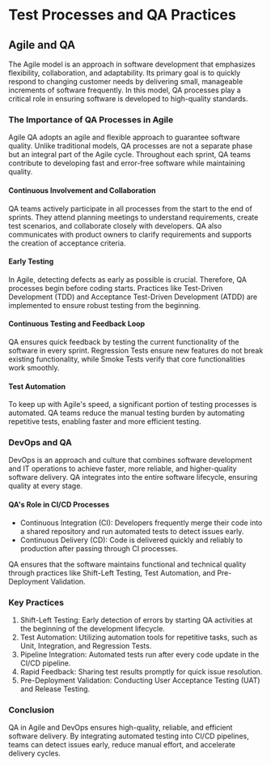 # Test Processes and QA Practices

## Agile and QA

The Agile model is an approach in software development that emphasizes flexibility, collaboration, and adaptability. Its primary goal is to quickly respond to changing customer needs by delivering small, manageable increments of software frequently. In this model, QA processes play a critical role in ensuring software is developed to high-quality standards.

### The Importance of QA Processes in Agile

Agile QA adopts an agile and flexible approach to guarantee software quality. Unlike traditional models, QA processes are not a separate phase but an integral part of the Agile cycle. Throughout each sprint, QA teams contribute to developing fast and error-free software while maintaining quality.

#### Continuous Involvement and Collaboration

QA teams actively participate in all processes from the start to the end of sprints. They attend planning meetings to understand requirements, create test scenarios, and collaborate closely with developers. QA also communicates with product owners to clarify requirements and supports the creation of acceptance criteria.

#### Early Testing

In Agile, detecting defects as early as possible is crucial. Therefore, QA processes begin before coding starts. Practices like Test-Driven Development (TDD) and Acceptance Test-Driven Development (ATDD) are implemented to ensure robust testing from the beginning.

#### Continuous Testing and Feedback Loop

QA ensures quick feedback by testing the current functionality of the software in every sprint. Regression Tests ensure new features do not break existing functionality, while Smoke Tests verify that core functionalities work smoothly.

#### Test Automation

To keep up with Agile's speed, a significant portion of testing processes is automated. QA teams reduce the manual testing burden by automating repetitive tests, enabling faster and more efficient testing.

### DevOps and QA

DevOps is an approach and culture that combines software development and IT operations to achieve faster, more reliable, and higher-quality software delivery. QA integrates into the entire software lifecycle, ensuring quality at every stage.

#### QA's Role in CI/CD Processes

- Continuous Integration (CI): Developers frequently merge their code into a shared repository and run automated tests to detect issues early.
- Continuous Delivery (CD): Code is delivered quickly and reliably to production after passing through CI processes.

QA ensures that the software maintains functional and technical quality through practices like Shift-Left Testing, Test Automation, and Pre-Deployment Validation.

### Key Practices

1. Shift-Left Testing: Early detection of errors by starting QA activities at the beginning of the development lifecycle.
2. Test Automation: Utilizing automation tools for repetitive tasks, such as Unit, Integration, and Regression Tests.
3. Pipeline Integration: Automated tests run after every code update in the CI/CD pipeline.
4. Rapid Feedback: Sharing test results promptly for quick issue resolution.
5. Pre-Deployment Validation: Conducting User Acceptance Testing (UAT) and Release Testing.

### Conclusion

QA in Agile and DevOps ensures high-quality, reliable, and efficient software delivery. By integrating automated testing into CI/CD pipelines, teams can detect issues early, reduce manual effort, and accelerate delivery cycles.
